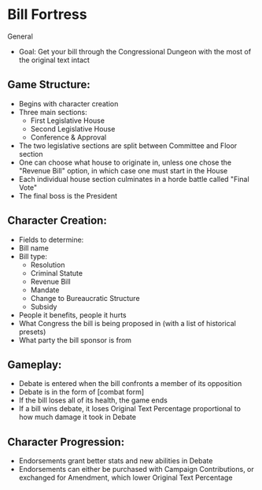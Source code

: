 # Bill Fortress

General

- Goal: Get your bill through the Congressional Dungeon with the most of the original text intact
	
## Game Structure:
- Begins with character creation
- Three main sections:
  - First Legislative House
  - Second Legislative House
  - Conference & Approval
- The two legislative sections are split between Committee and Floor section
- One can choose what house to originate in, unless one chose the "Revenue Bill" option, in which case one must start in the House
- Each individual house section culminates in a horde battle called "Final Vote"
- The final boss is the President

## Character Creation:
- Fields to determine: 
- Bill name
- Bill type:
  - Resolution
  - Criminal Statute
  - Revenue Bill
  - Mandate
  - Change to Bureaucratic Structure
  - Subsidy
- People it benefits, people it hurts
- What Congress the bill is being proposed in (with a list of historical presets)
- What party the bill sponsor is from

## Gameplay:
- Debate is entered when the bill confronts a member of its opposition
- Debate is in the form of [combat form]
- If the bill loses all of its health, the game ends
- If a bill wins debate, it loses Original Text Percentage proportional to how much damage it took in Debate

## Character Progression:
- Endorsements grant better stats and new abilities in Debate
- Endorsements can either be purchased with Campaign Contributions, or exchanged for Amendment, which lower Original Text Percentage